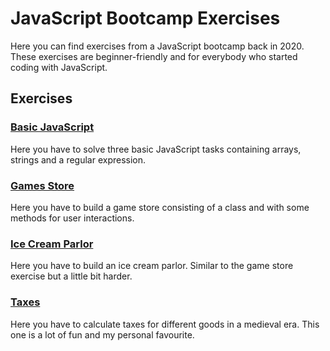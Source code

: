 # JavaScript Bootcamp Exercises

Here you can find exercises from a JavaScript bootcamp back in 2020. These exercises are beginner-friendly and for
everybody who started coding with JavaScript.

## Exercises

### [Basic JavaScript](https://github.com/saschazengler/javascript_bootcamp_exercises/tree/main/Basic%20JavaScript)

Here you have to solve three basic JavaScript tasks containing arrays, strings and a regular expression.

### [Games Store](https://github.com/saschazengler/javascript_bootcamp_exercises/tree/main/Games%20Store)

Here you have to build a game store consisting of a class and with some methods for user interactions.

### [Ice Cream Parlor](https://github.com/saschazengler/javascript_bootcamp_exercises/tree/main/Ice%20Cream%20Parlor)

Here you have to build an ice cream parlor. Similar to the game store exercise but a little bit harder.

### [Taxes](https://github.com/saschazengler/javascript_bootcamp_exercises/tree/main/Taxes)

Here you have to calculate taxes for different goods in a medieval era. This one is a lot of fun and my personal
favourite.
